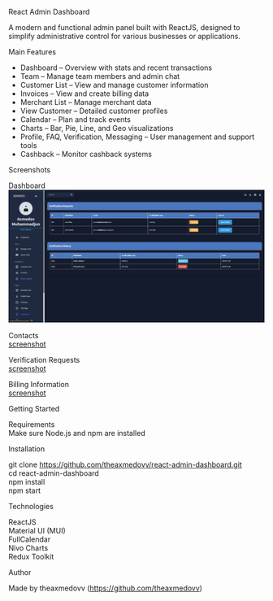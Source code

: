 React Admin Dashboard

A modern and functional admin panel built with ReactJS, designed to simplify administrative control for various businesses or applications.

Main Features

- Dashboard – Overview with stats and recent transactions  
- Team – Manage team members and admin chat  
- Customer List – View and manage customer information  
- Invoices – View and create billing data  
- Merchant List – Manage merchant data  
- View Customer – Detailed customer profiles  
- Calendar – Plan and track events  
- Charts – Bar, Pie, Line, and Geo visualizations  
- Profile, FAQ, Verification, Messaging – User management and support tools  
- Cashback – Monitor cashback systems  

Screenshots

Dashboard  
![Dashboard](https://github.com/theaxmedovv/react-admin-dashboard/blob/main/Screenshot%202025-06-17%20103049.png?raw=true)

Contacts  
[screenshot](screenshots/contacts.png)

Verification Requests  
[screenshot](screenshots/verification.png)

Billing Information  
[screenshot](screenshots/billing.png)

Getting Started

Requirements  
Make sure Node.js and npm are installed

Installation

git clone https://github.com/theaxmedovv/react-admin-dashboard.git  
cd react-admin-dashboard  
npm install  
npm start

Technologies

ReactJS  
Material UI (MUI)  
FullCalendar  
Nivo Charts  
Redux Toolkit

Author

Made by theaxmedovv (https://github.com/theaxmedovv)
